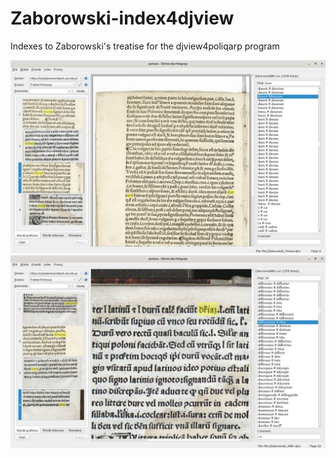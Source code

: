# Zaborowski-index4djview
Indexes to Zaborowski's treatise for the djview4poliqarp program

![djvuew4poliqarp: index of abbreviations](screenshots/abbreviation.png?raw=true "Index of abbreviations")
![djvuew4poliqarp: index of abbreviated words](screenshots/abbreviated.png?raw=true "Index of abbreviated words")
